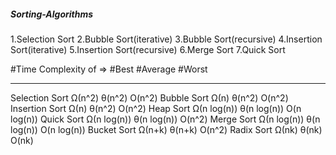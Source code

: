 ##### Sorting-Algorithms
1.Selection Sort
2.Bubble Sort(iterative)
3.Bubble Sort(recursive)
4.Insertion Sort(iterative)
5.Insertion Sort(recursive)
6.Merge Sort
7.Quick Sort

#Time Complexity	of =>              #Best	       	#Average	        #Worst	
--------------------              --------         ---------      ---------
Selection Sort						Ω(n^2)			θ(n^2)			O(n^2)
Bubble Sort							Ω(n)			θ(n^2)			O(n^2)
Insertion Sort						Ω(n)			θ(n^2)			O(n^2)
Heap Sort							Ω(n log(n))		θ(n log(n))		O(n log(n))
Quick Sort							Ω(n log(n))		θ(n log(n))		O(n^2)
Merge Sort							Ω(n log(n))		θ(n log(n))		O(n log(n))
Bucket Sort							Ω(n+k)			θ(n+k)			O(n^2)
Radix Sort							Ω(nk)			θ(nk)			O(nk)
